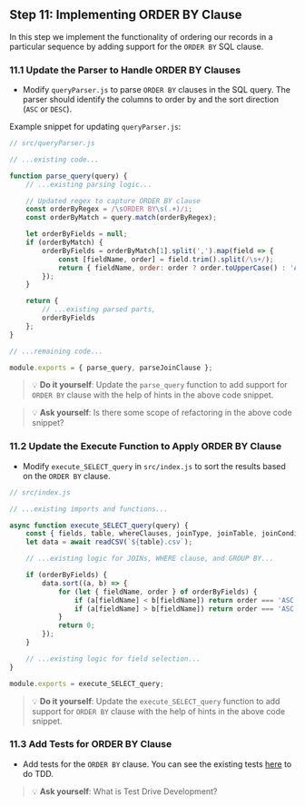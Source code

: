 ## Step 11: Implementing ORDER BY Clause

In this step we implement the functionality of ordering our records in a particular sequence by adding support for the `ORDER BY` SQL clause.

### 11.1 Update the Parser to Handle ORDER BY Clauses
- Modify `queryParser.js` to parse `ORDER BY` clauses in the SQL query. The parser should identify the columns to order by and the sort direction (`ASC` or `DESC`).

Example snippet for updating `queryParser.js`:
```javascript
// src/queryParser.js

// ...existing code...

function parse_query(query) {
    // ...existing parsing logic...

    // Updated regex to capture ORDER BY clause
    const orderByRegex = /\sORDER BY\s(.+)/i;
    const orderByMatch = query.match(orderByRegex);

    let orderByFields = null;
    if (orderByMatch) {
        orderByFields = orderByMatch[1].split(',').map(field => {
            const [fieldName, order] = field.trim().split(/\s+/);
            return { fieldName, order: order ? order.toUpperCase() : 'ASC' };
        });
    }

    return {
        // ...existing parsed parts,
        orderByFields
    };
}

// ...remaining code...

module.exports = { parse_query, parseJoinClause };
```

> 💡 **Do it yourself**: Update the `parse_query` function to add support for `ORDER BY` clause with the help of hints in the above code snippet.

> 💡 **Ask yourself**: Is there some scope of refactoring in the above code snippet?


### 11.2 Update the Execute Function to Apply ORDER BY Clause
- Modify `execute_SELECT_query` in `src/index.js` to sort the results based on the `ORDER BY` clause.

```javascript
// src/index.js

// ...existing imports and functions...

async function execute_SELECT_query(query) {
    const { fields, table, whereClauses, joinType, joinTable, joinCondition, groupByFields, orderByFields } = parse_query(query);
    let data = await readCSV(`${table}.csv`);

    // ...existing logic for JOINs, WHERE clause, and GROUP BY...

    if (orderByFields) {
        data.sort((a, b) => {
            for (let { fieldName, order } of orderByFields) {
                if (a[fieldName] < b[fieldName]) return order === 'ASC' ? -1 : 1;
                if (a[fieldName] > b[fieldName]) return order === 'ASC' ? 1 : -1;
            }
            return 0;
        });
    }

    // ...existing logic for field selection...
}

module.exports = execute_SELECT_query;
```

> 💡 **Do it yourself**: Update the `execute_SELECT_query` function to add support for `ORDER BY` clause with the help of hints in the above code snippet.

### 11.3 Add Tests for ORDER BY Clause

- Add tests for the `ORDER BY` clause. You can see the existing tests [here](https://github.com/ChakshuGautam/stylusdb-sql/commit/39efbc7d7a81296c58a31e5fe84224938f64bcf7) to do TDD.

> 💡 **Ask yourself**: What is Test Drive Development? 